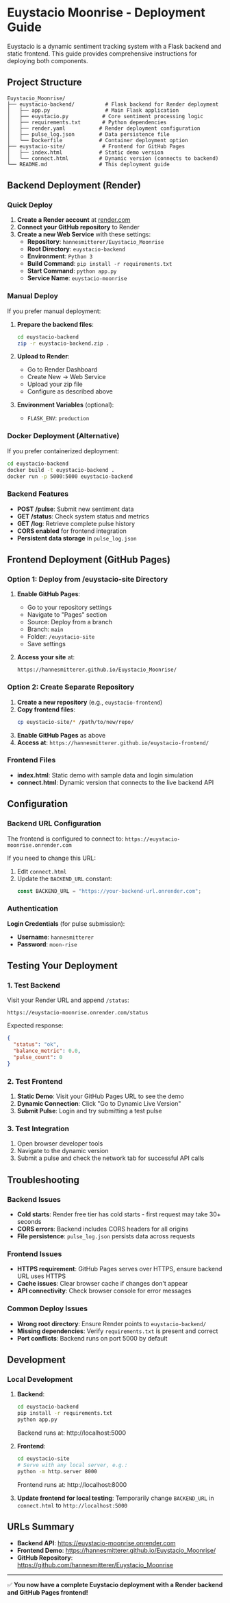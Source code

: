 # Euystacio Moonrise - Deployment Guide

Euystacio is a dynamic sentiment tracking system with a Flask backend and static frontend. This guide provides comprehensive instructions for deploying both components.

## Project Structure

```
Euystacio_Moonrise/
├── euystacio-backend/          # Flask backend for Render deployment
│   ├── app.py                  # Main Flask application
│   ├── euystacio.py           # Core sentiment processing logic
│   ├── requirements.txt       # Python dependencies
│   ├── render.yaml           # Render deployment configuration
│   ├── pulse_log.json        # Data persistence file
│   └── Dockerfile            # Container deployment option
├── euystacio-site/            # Frontend for GitHub Pages
│   ├── index.html            # Static demo version
│   └── connect.html          # Dynamic version (connects to backend)
└── README.md                 # This deployment guide
```

## Backend Deployment (Render)

### Quick Deploy
1. **Create a Render account** at [render.com](https://render.com)
2. **Connect your GitHub repository** to Render
3. **Create a new Web Service** with these settings:
   - **Repository**: `hannesmitterer/Euystacio_Moonrise`
   - **Root Directory**: `euystacio-backend`
   - **Environment**: `Python 3`
   - **Build Command**: `pip install -r requirements.txt`
   - **Start Command**: `python app.py`
   - **Service Name**: `euystacio-moonrise`

### Manual Deploy
If you prefer manual deployment:

1. **Prepare the backend files**:
   ```bash
   cd euystacio-backend
   zip -r euystacio-backend.zip .
   ```

2. **Upload to Render**:
   - Go to Render Dashboard
   - Create New → Web Service
   - Upload your zip file
   - Configure as described above

3. **Environment Variables** (optional):
   - `FLASK_ENV`: `production`

### Docker Deployment (Alternative)
If you prefer containerized deployment:

```bash
cd euystacio-backend
docker build -t euystacio-backend .
docker run -p 5000:5000 euystacio-backend
```

### Backend Features
- **POST /pulse**: Submit new sentiment data
- **GET /status**: Check system status and metrics
- **GET /log**: Retrieve complete pulse history
- **CORS enabled** for frontend integration
- **Persistent data storage** in `pulse_log.json`

## Frontend Deployment (GitHub Pages)

### Option 1: Deploy from /euystacio-site Directory

1. **Enable GitHub Pages**:
   - Go to your repository settings
   - Navigate to "Pages" section
   - Source: Deploy from a branch
   - Branch: `main`
   - Folder: `/euystacio-site`
   - Save settings

2. **Access your site** at:
   ```
   https://hannesmitterer.github.io/Euystacio_Moonrise/
   ```

### Option 2: Create Separate Repository

1. **Create a new repository** (e.g., `euystacio-frontend`)
2. **Copy frontend files**:
   ```bash
   cp euystacio-site/* /path/to/new/repo/
   ```
3. **Enable GitHub Pages** as above
4. **Access at**: `https://hannesmitterer.github.io/euystacio-frontend/`

### Frontend Files
- **index.html**: Static demo with sample data and login simulation
- **connect.html**: Dynamic version that connects to the live backend API

## Configuration

### Backend URL Configuration
The frontend is configured to connect to: `https://euystacio-moonrise.onrender.com`

If you need to change this URL:
1. Edit `connect.html`
2. Update the `BACKEND_URL` constant:
   ```javascript
   const BACKEND_URL = "https://your-backend-url.onrender.com";
   ```

### Authentication
**Login Credentials** (for pulse submission):
- **Username**: `hannesmitterer`
- **Password**: `moon-rise`

## Testing Your Deployment

### 1. Test Backend
Visit your Render URL and append `/status`:
```
https://euystacio-moonrise.onrender.com/status
```
Expected response:
```json
{
  "status": "ok",
  "balance_metric": 0.0,
  "pulse_count": 0
}
```

### 2. Test Frontend
1. **Static Demo**: Visit your GitHub Pages URL to see the demo
2. **Dynamic Connection**: Click "Go to Dynamic Live Version" 
3. **Submit Pulse**: Login and try submitting a test pulse

### 3. Test Integration
1. Open browser developer tools
2. Navigate to the dynamic version
3. Submit a pulse and check the network tab for successful API calls

## Troubleshooting

### Backend Issues
- **Cold starts**: Render free tier has cold starts - first request may take 30+ seconds
- **CORS errors**: Backend includes CORS headers for all origins
- **File persistence**: `pulse_log.json` persists data across requests

### Frontend Issues
- **HTTPS requirement**: GitHub Pages serves over HTTPS, ensure backend URL uses HTTPS
- **Cache issues**: Clear browser cache if changes don't appear
- **API connectivity**: Check browser console for error messages

### Common Deploy Issues
- **Wrong root directory**: Ensure Render points to `euystacio-backend/` 
- **Missing dependencies**: Verify `requirements.txt` is present and correct
- **Port conflicts**: Backend runs on port 5000 by default

## Development

### Local Development
1. **Backend**:
   ```bash
   cd euystacio-backend
   pip install -r requirements.txt
   python app.py
   ```
   Backend runs at: http://localhost:5000

2. **Frontend**:
   ```bash
   cd euystacio-site
   # Serve with any local server, e.g.:
   python -m http.server 8000
   ```
   Frontend runs at: http://localhost:8000

3. **Update frontend for local testing**:
   Temporarily change `BACKEND_URL` in `connect.html` to `http://localhost:5000`

## URLs Summary

- **Backend API**: https://euystacio-moonrise.onrender.com
- **Frontend Demo**: https://hannesmitterer.github.io/Euystacio_Moonrise/
- **GitHub Repository**: https://github.com/hannesmitterer/Euystacio_Moonrise

---

✅ **You now have a complete Euystacio deployment with a Render backend and GitHub Pages frontend!**

